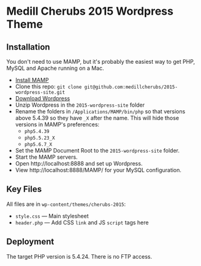 # Medill Cherubs 2015 Wordpress Theme

## Installation

You don't need to use MAMP, but it's probably the easiest way to get PHP, MySQL and Apache running on a Mac.

* [Install MAMP](https://www.mamp.info/en/downloads/)
* Clone this repo: `git clone git@github.com:medillcherubs/2015-wordpress-site.git`
* [Download Wordpress](https://wordpress.org/download/)
* Unzip Wordpress in the `2015-wordpress-site` folder
* Rename the folders in `/Applications/MAMP/bin/php` so that versions above 5.4.39 so they have `_X` after the name. This will hide those versions in MAMP's preferences:
  * `php5.4.39`
  * `php5.5.23_X`
  * `php5.6.7_X`
* Set the MAMP Document Root to the `2015-wordpress-site` folder.
* Start the MAMP servers.
* Open http://localhost:8888 and set up Wordpress.
* View http://localhost:8888/MAMP/ for your MySQL configuration.

## Key Files

All files are in `wp-content/themes/cherubs-2015`:

* `style.css` — Main stylesheet
* `header.php` — Add CSS `link` and JS `script` tags here

## Deployment

The target PHP version is 5.4.24. There is no FTP access.